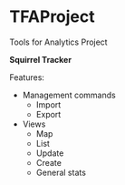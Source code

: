 # TFAProject
 Tools for Analytics Project

**Squirrel Tracker**

  Features:
   - Management commands
     - Import
     - Export
   - Views
     - Map
     - List
     - Update
     - Create
     - General stats
